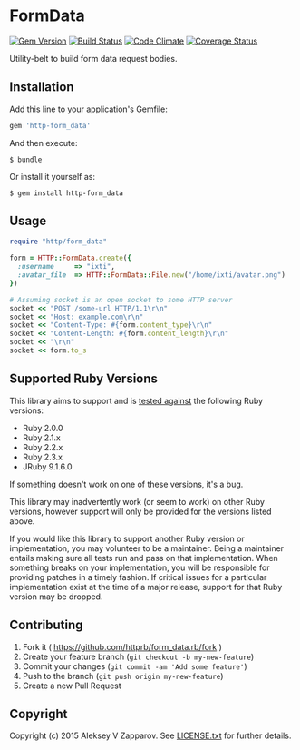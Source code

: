 # FormData

[![Gem Version](https://badge.fury.io/rb/http-form_data.png)](http://rubygems.org/gems/http-form_data)
[![Build Status](https://secure.travis-ci.org/httprb/form_data.rb.png?branch=master)](http://travis-ci.org/httprb/form_data.rb)
[![Code Climate](https://codeclimate.com/github/httprb/form_data.rb.png)](https://codeclimate.com/github/httprb/form_data.rb)
[![Coverage Status](https://coveralls.io/repos/httprb/form_data.rb/badge.png?branch=master)](https://coveralls.io/r/httprb/form_data.rb)

Utility-belt to build form data request bodies.


## Installation

Add this line to your application's Gemfile:

```ruby
gem 'http-form_data'
```

And then execute:

    $ bundle

Or install it yourself as:

    $ gem install http-form_data


## Usage

``` ruby
require "http/form_data"

form = HTTP::FormData.create({
  :username     => "ixti",
  :avatar_file  => HTTP::FormData::File.new("/home/ixti/avatar.png")
})

# Assuming socket is an open socket to some HTTP server
socket << "POST /some-url HTTP/1.1\r\n"
socket << "Host: example.com\r\n"
socket << "Content-Type: #{form.content_type}\r\n"
socket << "Content-Length: #{form.content_length}\r\n"
socket << "\r\n"
socket << form.to_s
```


## Supported Ruby Versions

This library aims to support and is [tested against][ci] the following Ruby
versions:

* Ruby 2.0.0
* Ruby 2.1.x
* Ruby 2.2.x
* Ruby 2.3.x
* JRuby 9.1.6.0

If something doesn't work on one of these versions, it's a bug.

This library may inadvertently work (or seem to work) on other Ruby versions,
however support will only be provided for the versions listed above.

If you would like this library to support another Ruby version or
implementation, you may volunteer to be a maintainer. Being a maintainer
entails making sure all tests run and pass on that implementation. When
something breaks on your implementation, you will be responsible for providing
patches in a timely fashion. If critical issues for a particular implementation
exist at the time of a major release, support for that Ruby version may be
dropped.


## Contributing

1. Fork it ( https://github.com/httprb/form_data.rb/fork )
2. Create your feature branch (`git checkout -b my-new-feature`)
3. Commit your changes (`git commit -am 'Add some feature'`)
4. Push to the branch (`git push origin my-new-feature`)
5. Create a new Pull Request


## Copyright

Copyright (c) 2015 Aleksey V Zapparov.
See [LICENSE.txt][license] for further details.


[ci]:       http://travis-ci.org/httprb/form_data.rb
[license]:  https://github.com/httprb/form_data.rb/blob/master/LICENSE.txt
